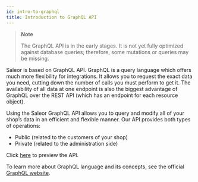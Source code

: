 ```yaml
---
id: intro-to-graphql
title: Introduction to GraphQL API
---
```



> **Note** 
>
> The GraphQL API is in the early stages. It is not yet fully optimized against database queries; therefore, some mutations or queries may be missing.

Saleor is based on GraphQL API. GraphQL is a query language which offers much more flexibility for integrations. It allows you to request the exact data you need, cutting down the number of calls you must perform to get it. The availability of all data at one endpoint is also the biggest advantage of GraphQL over the REST API (which has an endpoint for each resource object).

Using the Saleor GraphQL API allows you to query and modify all of your shop’s data in an efficient and flexible manner. Our API provides both types of operations: 
* Public (related to the customers of your shop) 
* Private (related to the administration side)

Click [here](https://demo.getsaleor.com/graphql/) to preview the API.

To learn more about GraphQL language and its concepts, see the official [GraphQL website](https://graphql.org/).


